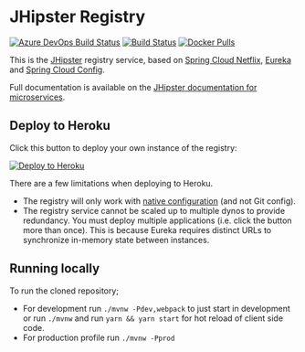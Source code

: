 # JHipster Registry

[![Azure DevOps Build Status][azure-devops-image]][azure-devops-url-main] [![Build Status][travis-image]][travis-url] [![Docker Pulls](https://img.shields.io/docker/pulls/jhipster/jhipster-registry.svg)](https://hub.docker.com/r/jhipster/jhipster-registry/)

This is the [JHipster](https://www.jhipster.tech/) registry service, based on [Spring Cloud Netflix](http://cloud.spring.io/spring-cloud-netflix/), [Eureka](https://github.com/Netflix/eureka) and [Spring Cloud Config](http://cloud.spring.io/spring-cloud-config/).

Full documentation is available on the [JHipster documentation for microservices](https://www.jhipster.tech/microservices-architecture).

## Deploy to Heroku

Click this button to deploy your own instance of the registry:

[![Deploy to Heroku](https://www.herokucdn.com/deploy/button.png)](https://heroku.com/deploy)

There are a few limitations when deploying to Heroku.

- The registry will only work with [native configuration](https://www.jhipster.tech/jhipster-registry/#spring-cloud-config) (and not Git config).
- The registry service cannot be scaled up to multiple dynos to provide redundancy. You must deploy multiple applications (i.e. click the button more than once). This is because Eureka requires distinct URLs to synchronize in-memory state between instances.

## Running locally

To run the cloned repository;

- For development run `./mvnw -Pdev,webpack` to just start in development or run `./mvnw` and run `yarn && yarn start` for hot reload of client side code.
- For production profile run `./mvnw -Pprod`

[azure-devops-image]: https://dev.azure.com/jhipster/jhipster-registry/_apis/build/status/jhipster.jhipster-registry?branchName=master
[azure-devops-url-main]: https://dev.azure.com/jhipster/jhipster-registry/_build
[travis-image]: https://travis-ci.org/jhipster/jhipster-registry.svg?branch=master
[travis-url]: https://travis-ci.org/jhipster/jhipster-registry
